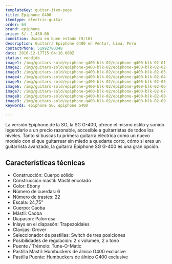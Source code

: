 ```yaml
---
templateKey: guitar-item-page
title: Epiphone G400
itemtype: electric-guitar
order: 64
brand: epiphone
price: S/. 1,450.00
condition: Usada en buen estado (9/10)
description: Guitarra Epiphone G400 en Venta!, Lima, Peru
contactPhone: 51992780348
date: 2016-12-17T15:04:10.000Z
status: vendido
image1: /img/guitars-sold/epiphone-g400-blk-02/epiphone-g400-blk-02-01-sold.jpg
image2: /img/guitars-sold/epiphone-g400-blk-02/epiphone-g400-blk-02-02-sold.jpg
image3: /img/guitars-sold/epiphone-g400-blk-02/epiphone-g400-blk-02-03-sold.jpg
image4: /img/guitars-sold/epiphone-g400-blk-02/epiphone-g400-blk-02-04-sold.jpg
image5: /img/guitars-sold/epiphone-g400-blk-02/epiphone-g400-blk-02-05-sold.jpg
image6: /img/guitars-sold/epiphone-g400-blk-02/epiphone-g400-blk-02-06-sold.jpg
image7: /img/guitars-sold/epiphone-g400-blk-02/epiphone-g400-blk-02-07-sold.jpg
image8: /img/guitars-sold/epiphone-g400-blk-02/epiphone-g400-blk-02-08-sold.jpg
image9: /img/guitars-sold/epiphone-g400-blk-02/epiphone-g400-blk-02-09-sold.jpg
keywords: epiphone SG, epiphone G400

---
```

La versión Epiphone de la SG, la SG G-400, ofrece el mismo estilo y sonido legendario a un precio razonable, accesible a guitarristas de todos los niveles. Tanto si buscas tu primera guitarra eléctrica como un nuevo modelo con el que guitarrear sin miedo a quedarte corto, cómo si eres un guitarrista avanzado, la guitarra Epiphone SG G-400 es una gran opción.

## Características técnicas

* Construcción: Cuerpo sólido
* Construcción mástil: Mástil encolado
* Color: Ebony
* Número de cuerdas: 6
* Número de trastes: 22
* Escala: 24,75"
* Cuerpo: Caoba
* Mástil: Caoba
* Diapasón: Palorrosa
* Inlays en el diapasón: Trapezoidales
* Clavijas: Grover
* Seleccionador de pastillas: Switch de tres posiciones
* Posibilidades de regulación: 2 x volumen, 2 x tono
* Puente / Trémolo: Tune-O-Matic
* Pastilla Mastil: Humbuckers de álnico G400 exclusive
* Pastilla Puente: Humbuckers de álnico G400 exclusive
